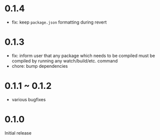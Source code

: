 # 0.1.4

- fix: keep `package.json` formatting during revert

# 0.1.3

- fix: inform user that any package which needs to be compiled must be compiled by running any watch/build/etc. command
- chore: bump dependencies

# 0.1.1 ~ 0.1.2

- various bugfixes

# 0.1.0

Initial release
